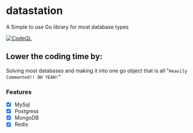 # datastation
A Simple to use Go library for most database types

[![CodeQL](https://github.com/Byte-Cats/datastation/actions/workflows/codeql.yml/badge.svg)](https://github.com/Byte-Cats/datastation/actions/workflows/codeql.yml)


## Lower the coding time by:
Solving most databases and making it into one go object that is all "`Heavily Commented!! OH YEAH!`"


### Features

- [x] MySql
- [x] Postgress
- [x] MongoDB
- [x] Redis
